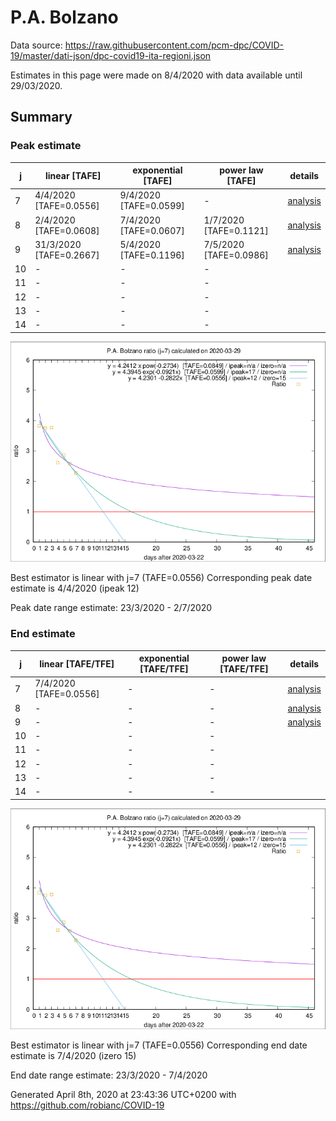 # P.A. Bolzano


Data source: https://raw.githubusercontent.com/pcm-dpc/COVID-19/master/dati-json/dpc-covid19-ita-regioni.json

Estimates in this page were made on 8/4/2020 with data available until 29/03/2020.


## Summary 

### Peak estimate 
|j|linear [TAFE]|exponential [TAFE]|power law [TAFE]|details|
|---|----|-----------|---------|-------|
|7|4/4/2020 [TAFE=0.0556]|9/4/2020 [TAFE=0.0599]|-|[analysis](COVID-19_p.a._bolzano_j7_2020-03-29.md)|
|8|2/4/2020 [TAFE=0.0608]|7/4/2020 [TAFE=0.0607]|1/7/2020 [TAFE=0.1121]|[analysis](COVID-19_p.a._bolzano_j8_2020-03-29.md)|
|9|31/3/2020 [TAFE=0.2667]|5/4/2020 [TAFE=0.1196]|7/5/2020 [TAFE=0.0986]|[analysis](COVID-19_p.a._bolzano_j9_2020-03-29.md)|
|10|-|-|-||
|11|-|-|-||
|12|-|-|-||
|13|-|-|-||
|14|-|-|-||

![best peak estimate](COVID-19_p.a._bolzano_j7_2020-03-29.png)

Best estimator is linear with j=7 (TAFE=0.0556)
Corresponding peak date estimate is 4/4/2020 (ipeak 12)


Peak date range estimate: 23/3/2020 - 2/7/2020

### End estimate 
|j|linear [TAFE/TFE]|exponential [TAFE/TFE]|power law [TAFE/TFE]|details|
|---|----|-----------|---------|-------|
|7|7/4/2020 [TAFE=0.0556]|-|-|[analysis](COVID-19_p.a._bolzano_j7_2020-03-29.md)|
|8|-|-|-|[analysis](COVID-19_p.a._bolzano_j8_2020-03-29.md)|
|9|-|-|-|[analysis](COVID-19_p.a._bolzano_j9_2020-03-29.md)|
|10|-|-|-||
|11|-|-|-||
|12|-|-|-||
|13|-|-|-||
|14|-|-|-||

![best zero estimate](COVID-19_p.a._bolzano_j7_2020-03-29.png)

Best estimator is linear with j=7 (TAFE=0.0556)
Corresponding end date estimate is 7/4/2020 (izero 15)


End date range estimate: 23/3/2020 - 7/4/2020

Generated April 8th, 2020 at 23:43:36 UTC+0200 with https://github.com/robianc/COVID-19
